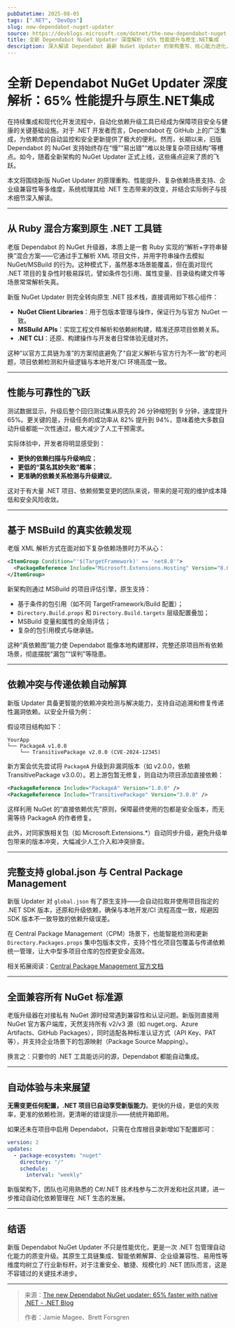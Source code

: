 ```yaml
---
pubDatetime: 2025-08-05
tags: [".NET", "DevOps"]
slug: new-dependabot-nuget-updater
source: https://devblogs.microsoft.com/dotnet/the-new-dependabot-nuget-updater
title: 全新 Dependabot NuGet Updater 深度解析：65% 性能提升与原生.NET集成
description: 深入解读 Dependabot 最新 NuGet Updater 的架构重写、核心能力进化，以及其对 .NET 依赖管理自动化的全面提升。
---
```


# 全新 Dependabot NuGet Updater 深度解析：65% 性能提升与原生.NET集成

在持续集成和现代化开发流程中，自动化依赖升级工具已经成为保障项目安全与健康的关键基础设施。对于 .NET 开发者而言，Dependabot 在 GitHub 上的广泛集成，为依赖库的自动监控和安全更新提供了极大的便利。然而，长期以来，旧版 Dependabot 的 NuGet 支持始终存在“慢”“易出错”“难以处理复杂项目结构”等槽点。如今，随着全新架构的 NuGet Updater 正式上线，这些痛点迎来了质的飞跃。

本文将围绕新版 NuGet Updater 的原理重构、性能提升、复杂依赖场景支持、企业级兼容性等多维度，系统梳理其给 .NET 生态带来的改变，并结合实际例子与技术细节深入解读。

---

## 从 Ruby 混合方案到原生 .NET 工具链

老版 Dependabot 的 NuGet 升级器，本质上是一套 Ruby 实现的“解析+字符串替换”混合方案——它通过手工解析 XML 项目文件，并用字符串操作去模拟 NuGet/MSBuild 的行为。这种模式下，虽然基本场景能覆盖，但在面对现代 .NET 项目的复杂性时极易踩坑，譬如条件包引用、属性变量、目录级构建文件等场景常常解析失真。

新版 NuGet Updater 则完全转向原生 .NET 技术栈，直接调用如下核心组件：

- **NuGet Client Libraries**：用于包版本管理与操作，保证行为与官方 NuGet 一致。
- **MSBuild APIs**：实现工程文件解析和依赖树构建，精准还原项目依赖关系。
- **.NET CLI**：还原、构建操作与开发者日常体验无缝对齐。

这种“以官方工具链为准”的方案彻底避免了“自定义解析与官方行为不一致”的老问题，项目依赖检测和升级逻辑与本地开发/CI 环境高度一致。

---

## 性能与可靠性的飞跃

测试数据显示，升级后整个回归测试集从原先的 26 分钟缩短到 9 分钟，速度提升 65%。更关键的是，升级任务的成功率从 82% 提升到 94%，意味着绝大多数自动升级都能一次性通过，极大减少了人工干预需求。

实际体验中，开发者将明显感受到：

- **更快的依赖扫描与升级响应**；
- **更低的“莫名其妙失败”概率**；
- **更准确的依赖关系检测与升级建议**。

这对于有大量 .NET 项目、依赖频繁变更的团队来说，带来的是可观的维护成本降低和安全风险收敛。

---

## 基于 MSBuild 的真实依赖发现

老版 XML 解析方式在面对如下复杂依赖场景时力不从心：

```xml
<ItemGroup Condition="'$(TargetFramework)' == 'net8.0'">
  <PackageReference Include="Microsoft.Extensions.Hosting" Version="8.0.0" />
</ItemGroup>
```

新架构则通过 MSBuild 的项目评估引擎，原生支持：

- 基于条件的包引用（如不同 TargetFramework/Build 配置）；
- `Directory.Build.props` 和 `Directory.Build.targets` 层级配置叠加；
- MSBuild 变量和属性的全局评估；
- 复杂的包引用模式与继承链。

这种“真依赖图”能力使 Dependabot 能像本地构建那样，完整还原项目所有依赖场景，彻底摆脱“漏包”“误判”等隐患。

---

## 依赖冲突与传递依赖自动解算

新版 Updater 具备更智能的依赖冲突检测与解决能力，支持自动追溯和修复传递性漏洞依赖。以安全升级为例：

假设项目结构如下：

```
YourApp
└── PackageA v1.0.0
    └── TransitivePackage v2.0.0 (CVE-2024-12345)
```

新方案会优先尝试将 `PackageA` 升级到非漏洞版本（如 v2.0.0，依赖 TransitivePackage v3.0.0）。若上游包暂无修复，则自动为项目添加直接依赖：

```xml
<PackageReference Include="PackageA" Version="1.0.0" />
<PackageReference Include="TransitivePackage" Version="3.0.0" />
```

这样利用 NuGet 的“直接依赖优先”原则，保障最终使用的包都是安全版本，而无需等待 PackageA 的作者修复。

此外，对同家族相关包（如 Microsoft.Extensions.\*）自动同步升级，避免升级单包带来的版本冲突，大幅减少人工介入和冲突排查。

---

## 完整支持 global.json 与 Central Package Management

新版 Updater 对 `global.json` 有了原生支持——会自动拉取并使用项目指定的 .NET SDK 版本，还原和升级依赖，确保与本地开发/CI 流程高度一致，规避因 SDK 版本不一致导致的依赖升级误差。

在 Central Package Management（CPM）场景下，也能智能检测和更新 `Directory.Packages.props` 集中包版本文件，支持个性化项目包覆盖与传递依赖统一管理，让大中型多项目仓库的包控更安全高效。

相关拓展阅读：[Central Package Management 官方文档](https://learn.microsoft.com/nuget/consume-packages/central-package-management)

---

## 全面兼容所有 NuGet 标准源

老版升级器在对接私有 NuGet 源时经常遇到兼容性和认证问题。新版则直接用 NuGet 官方客户端库，天然支持所有 v2/v3 源（如 nuget.org、Azure Artifacts、GitHub Packages），同时适配各种标准认证方式（API Key、PAT 等），并支持企业场景下的包源映射（Package Source Mapping）。

换言之：只要你的 .NET 工具能访问的源，Dependabot 都能自动集成。

---

## 自动体验与未来展望

**无需变更任何配置，.NET 项目已自动享受新版能力**。更快的升级，更低的失败率，更准的依赖检测，更清晰的错误提示——统统开箱即用。

如果还未在项目中启用 Dependabot，只需在仓库根目录新增如下配置即可：

```yaml
version: 2
updates:
  - package-ecosystem: "nuget"
    directory: "/"
    schedule:
      interval: "weekly"
```

新版架构下，团队也可用熟悉的 C#/.NET 技术栈参与二次开发和社区共建，进一步推动自动化依赖管理在 .NET 生态的发展。

---

## 结语

新版 Dependabot NuGet Updater 不只是性能优化，更是一次 .NET 包管理自动化能力的质变升级。其原生工具链集成、智能依赖解算、企业级兼容性、易用性等维度均树立了行业新标杆。对于注重安全、敏捷、规模化的 .NET 团队而言，这是不容错过的关键技术进步。

---

> 来源：[The new Dependabot NuGet updater: 65% faster with native .NET - .NET Blog](https://devblogs.microsoft.com/dotnet/the-new-dependabot-nuget-updater)
>
> 作者：Jamie Magee、Brett Forsgren
